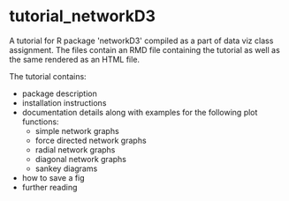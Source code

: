 # tutorial_networkD3
A tutorial for R package 'networkD3' compiled as a part of data viz class assignment.
The files contain an RMD file containing the tutorial as well as the same rendered as an HTML file. 

The tutorial contains:
- package description 
- installation instructions
- documentation details along with examples for the following plot functions:
  - simple network graphs
  - force directed network graphs
  - radial network graphs
  - diagonal network graphs
  - sankey diagrams
- how to save a fig
- further reading
